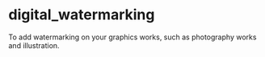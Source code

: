 # digital_watermarking
To add watermarking on your graphics works, such as photography works and illustration.
